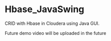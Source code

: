 # Hbase_JavaSwing

 CRID with Hbase in Cloudera using Java GUI.
 
 Future demo video will be uploaded in the future 
